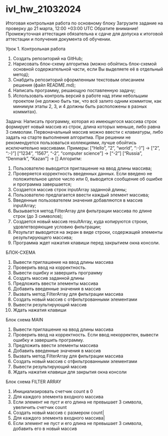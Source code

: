 # ivl_hw_21032024
Итоговая контрольная работа по основному блоку
Загрузите задание на проверку до 21 марта, 12:00 +03:00 UTC
Обратите внимание! Промежуточная аттестация обязательна к сдаче для допуска к итоговой аттестации и получения документа об обучении.

Урок 1. Контрольная работа
1. Создать репозиторий на GitHub;
2. Нарисовать блок-схему алгоритма (можно обойтись блок-схемой основной содержательной части, если Вы выделяете её в отдельный метод);
3. Снабдить репозиторий оформленным текстовым описанием решения (файл README.md);
4. Написать программу, решающую поставленную задачу;
5. Использовать контроль версий в работе над этим небольшим проектом (не должно быть так, что всё залито одним коммитом, как минимум этапы 2, 3, и 4 должны быть расположены в разных коммитах).

Задача: Написать программу, которая из имеющегося массива строк формирует новый массив из строк, длина которых меньше, либо равна 3 символам. Первоначальный массив можно ввести с клавиатуры, либо задать на старте выполнения алгоритма. При решении не рекомендуется пользоваться коллекциями, лучше обойтись исключительно массивами.
Примеры:
[“Hello”, “2”, “world”, “:-)”] → [“2”, “:-)”]
[“1234”, “1567”, “-2”, “computer science”] → [“-2”]
[“Russia”, “Denmark”, “Kazan”] → []
Алгоритм:
1.	Пользователю выводится приглашение на ввод длины массива;
2.	Проверяется корректность введенных данных. Если введено не положительное целое число или 0, выводится сообщение об ошибке и программа завершается;
3.	Создается массив строк inputArray заданной длины;
4.	Пользователю предлагается ввести каждый элемент массива;
5.	Введенные пользователем значения добавляются в массив inputArray;
6.	Вызывается метод FilterArray для фильтрации массива по длине строк (до 3 символов);
7.	Создается новый массив resultArray, куда копируются строки, удовлетворяющие условию фильтрации;
8.	Результат выводится на экран в виде строки, содержащей элементы результирующего массива;
9.	Программа ждет нажатия клавиши перед закрытием окна консоли.

БЛОК-СХЕМА
1.	Вывести приглашение на ввод длины массива
2.	Проверить ввод на корректность.
3.	Вывести ошибку и завершить программу
4.	Создать массив заданной длины
5.	Предложить ввести элементы массива
6.	Добавить введенные значения в массив
7.	Вызвать метод FilterArray для фильтрации массива
8.	Создать новый массив с отфильтрованными элементами
9.	Вывести результирующий массив
10.	Ждать нажатия клавиши

Блок схема MAIN
1.	Вывести приглашение на ввод длины массива
2.	Проверить ввод на корректность. Если ввод некорректен, вывести ошибку и  завершить программу.
3.	Предложить ввести элементы массива
4.	Добавить введенные значения в массив
5.	Вызвать метод FilterArray для фильтрации массива
6.	Создать новый массив с отфильтрованными элементами
7.	Вывести результирующий массив
8.	Ждать нажатия клавиши для закрытия окна консоли

Блок схема FILTER ARRAY
1.	Инициализировать счетчик count в 0
2.	Для каждого элемента входного массива
3.	Если элемент не пуст и его длина не превышает 3 символа, увеличить счетчик count                     
4.	Создать новый массив с размером count|
5.	Для каждого элемента входного массива|
6.	Если элемент не пуст и его длина не превышает 3 символа, добавить его в новый массив
